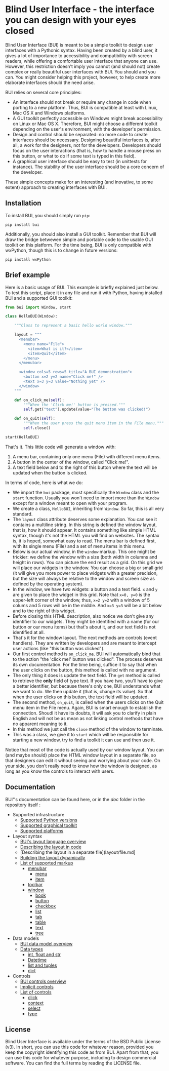 # Blind User Interface - the interface you can design with your eyes closed

Blind User Interface (BUI) is meant to be a simple toolkit to design user interfaces with a Pythonic syntax.  Having been created by a blind user, it gives a lot of importance to accessibility and compatibility with screen readers, while offering a comfortable user interface that anyone can use.  However, this restriction doesn't imply you cannot (and should not) create complex or really beautiful user interfaces with BUI.  You should and you can.  You might consider helping this project, however, to help create more elaborate interfaces should the need arise.

BUI relies on several core principles:

- An interface should not break or require any change in code when porting to a new platform.  Thus, BUI is compatible at least with Linux, Mac OS X and Windows platforms.
- A GUI toolkit perfectly accessible on Windows might break accessibility on Linux or Mac OS X.  Therefore, BUI might choose a different toolkit depending on the user's environment, with the developer's permission.
- Design and control should be separated: no more code to create interfaces should be necessary.  Designing beautiful interfaces is, after all, a work for the designers, not for the developers.  Developers should focus on the user interactions (that is, how to handle a mouse press on this button, or what to do if some text is typed in this field).
- A graphical user interface should be easy to test (in unittests for instance).  The stability of the user interface should be a core concern of the developer.

These simple concepts make for an interesting (and inovative, to some extent) approach to creating interfaces with BUI.

## Installation

To install BUI, you should simply run `pip`:

    pip install bui

Additionally, you should also install a GUI toolkit.  Remember that BUI will draw the bridge betwewen simple and portable code to the usable GUI toolkit on this platform.  For the time being, BUI is only compatible with wxPython, though this is to change in future versions:

    pip install wxPython

## Brief example

Here is a basic usage of BUI.  This example is briefly explained just below.  To test this script, place it in any file and run it with Python, having installed BUI and a supported GUI toolkit:

```python
from bui import Window, start

class HelloBUI(Window):

    """Class to represent a basic hello world window."""

    layout = """
      <menubar>
        <menu name="File">
          <item>What is it?</item>
          <item>Quit</item>
        </menu>
      </menubar>

      <window cols=5 rows=5 title="A BUI demonstration">
        <button x=2 y=2 name="Click me!" />
        <text x=3 y=3 value="Nothing yet" />
      </window>
    """

    def on_click_me(self):
        """When the 'Click me!' button is pressed."""
        self.get("text").update(value="The button was clicked!")

    def on_quit(self):
        """When the user press the quit menu item in the File menu."""
        self.close()

start(HelloBUI)
```

That's it.  This little code will generate a window with:

1. A menu bar, containing only one menu (File) with different menu items.
2. A button in the center of the window, called "Click me!".
3. A text field below and to the right of this button where the text will be updated when the button is clicked.

In terms of code, here is what we do:

- We import the `bui` package, most specifically the `Window` class and the `start` function.  Usually you won't need to import more than the `Window` except for a window meant to open with your program.
- We create a class, `HelloBUI`, inheriting from `Window`.  So far, this is all very standard.
- The `layout` class attribute deserves some explanation.  You can see it contains a multiline string.  In this string is defined the window layout, that is, how it should appear.  It contains something like simple HTML syntax, though it's not the HTML you will find on websites.  The syntax is, it is hoped, somewhat easy to read.  The menu bar is defined first, with its single menu (File) and a set of menu items in this menu.
- Below is our actual window, in the `window` markup.  This one might be trickier: we define the window with a size (both width in columns and height in rows).  You can picture the end result as a grid.  On this grid we will place our widgets in the window.  You can choose a big or small grid (it will give you more power to place widgets with a greater precision, but the size will always be relative to the window and screen size as defined by the operating system).
- In the window, we have two widgets: a button and a text field.  `x` and `y` are given to place the widget in this grid.  Note that `x=0, y=0` is the upper-left corner of the window, thus, `x=2 y=2` with a window of 5 colums and 5 rows will be in the middle.  And `x=3 y=3` will be a bit below and to the right of this widget.
- Before closing this HTML description, also notice we don't give any identifier to our widgets.  They might be identified with a name (for our button or our menu items) but that's about it, and our text field is not identified at all.
- That's it for the window layout.  The next methods are controls (event handlers).  They are written by developers and are meant to intercept user actions (like "this button was clicked").
- Our first control method is `on_click_me`.  BUI will automatically bind that to the action "the 'click me!' button was clicked".  The process deserves its own documentation.  For the time being, suffice it to say that when the user clicks on the button, this method is called with no argument.
- The only thing it does is update the text field.  The `get` method is called to retrieve the **only** field of type text.  If you have two, you'll have to give a better identifier, but because there's only one, BUI understands what we want to do.  We then update it (that is, change its value).  So that when the user clicks on this button, the text field will be updated.
- The second method, `on_quit`, is called when the users clicks on the Quit menu item in the File menu.  Again, BUI is smart enough to establish the connection.  Shoudl it have its doubts, it will ask you to clarify in plain English and will not be as mean as not linking control methods that have no apparent meaning to it.
- In this method we just call the `close` method of the window to terminate.
- This was a class, we give it to `start` which will be responsible for starting a new window, try to find a toolkit it can use and then use it.

Notice that most of the code is actually used by our window layout.  You can (and maybe should) place the HTML window layout in a separate file, so that designers can edit it wihout seeing and worrying about your code.  On your side, you don't really need to know how the window is designed, as long as you know the controls to interact with users.

## Documentation

BUI''s documentation can be found here, or in the *doc* folder in the repository itself :

- Supported infrastructure
  - [Supported Python versions](support/python.md)
  - [Supported graphical toolkit](support/gui.md)
  - [Supported platforms](support/platform.md)
- Layout syntax
  - [BUI's layout language overview](layout/overview.md)
  - [Describing the layout in code](layout/code.md)
  - [Describing the layout in a separate file](layout/file.md]
  - [Building the layout dynamically](layout/dynamic.md)
  - [List of supported markup](layout/markup/index.md)
    - [menubar](layout/markup/menubar.md)
      - [menu](layout/markup/menu.md)
      - [item](layout/markup/item.md)
    - [toolbar](layout/markup/toolbar.md)
    - [window](layout/markup/window.md)
      - [book](layout/markup/book.md)
      - [button](layout/markup/button.md)
      - [checkbox](layout/markup/checkbox.md)
      - [list](layout/markup/list.md)
      - [tab](layout/markup/tab.md)
      - [table](layout/markup/table.md)
      - [text](layout/markup/text.md)
      - [tree](layout/markup/tree.md)
- Data models
  - [BUI data model overview](data/overview.md)
  - [Data types](data/types.md)
    - [int, float and str](data/int-float-str.md)
    - [Datetime](data/datetime.md)
    - [list and tuples](data/list-tuples.md)
    - [dict](data/dict.md)
- Controls
  - [BUI controls overview](control/overview.md)
  - [Implicit controls](control/implicit.md)
  - [List of controls](control/list.md)
    - [click](control/click.md)
    - [context](control/context.md)
    - [select](control/select.md)
    - [type](control/type.md)

## License

Blind User Interface is available under the terms of the BSD Public License (v3).  In short, you can use this code for whatever reason, provided you keep the copyright identifying this code as from BUI.  Apart from that, you can use this code for whatever purpose, including to design commercial software.  You can find the full terms by reading the LICENSE file.
